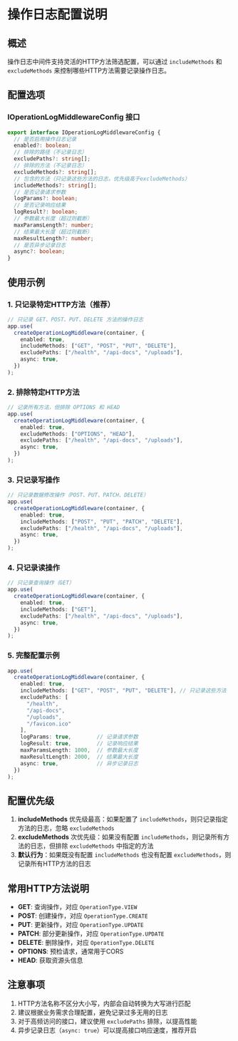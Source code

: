 # 操作日志配置说明

## 概述

操作日志中间件支持灵活的HTTP方法筛选配置，可以通过 `includeMethods` 和 `excludeMethods` 来控制哪些HTTP方法需要记录操作日志。

## 配置选项

### IOperationLogMiddlewareConfig 接口

```typescript
export interface IOperationLogMiddlewareConfig {
  // 是否启用操作日志记录
  enabled?: boolean;
  // 排除的路径（不记录日志）
  excludePaths?: string[];
  // 排除的方法（不记录日志）
  excludeMethods?: string[];
  // 包含的方法（只记录这些方法的日志，优先级高于excludeMethods）
  includeMethods?: string[];
  // 是否记录请求参数
  logParams?: boolean;
  // 是否记录响应结果
  logResult?: boolean;
  // 参数最大长度（超过则截断）
  maxParamsLength?: number;
  // 结果最大长度（超过则截断）
  maxResultLength?: number;
  // 是否异步记录日志
  async?: boolean;
}
```

## 使用示例

### 1. 只记录特定HTTP方法（推荐）

```typescript
// 只记录 GET、POST、PUT、DELETE 方法的操作日志
app.use(
  createOperationLogMiddleware(container, {
    enabled: true,
    includeMethods: ["GET", "POST", "PUT", "DELETE"],
    excludePaths: ["/health", "/api-docs", "/uploads"],
    async: true,
  })
);
```

### 2. 排除特定HTTP方法

```typescript
// 记录所有方法，但排除 OPTIONS 和 HEAD
app.use(
  createOperationLogMiddleware(container, {
    enabled: true,
    excludeMethods: ["OPTIONS", "HEAD"],
    excludePaths: ["/health", "/api-docs", "/uploads"],
    async: true,
  })
);
```

### 3. 只记录写操作

```typescript
// 只记录数据修改操作（POST、PUT、PATCH、DELETE）
app.use(
  createOperationLogMiddleware(container, {
    enabled: true,
    includeMethods: ["POST", "PUT", "PATCH", "DELETE"],
    excludePaths: ["/health", "/api-docs", "/uploads"],
    async: true,
  })
);
```

### 4. 只记录读操作

```typescript
// 只记录查询操作（GET）
app.use(
  createOperationLogMiddleware(container, {
    enabled: true,
    includeMethods: ["GET"],
    excludePaths: ["/health", "/api-docs", "/uploads"],
    async: true,
  })
);
```

### 5. 完整配置示例

```typescript
app.use(
  createOperationLogMiddleware(container, {
    enabled: true,
    includeMethods: ["GET", "POST", "PUT", "DELETE"], // 只记录这些方法
    excludePaths: [
      "/health",
      "/api-docs",
      "/uploads",
      "/favicon.ico"
    ],
    logParams: true,        // 记录请求参数
    logResult: true,        // 记录响应结果
    maxParamsLength: 1000,  // 参数最大长度
    maxResultLength: 2000,  // 结果最大长度
    async: true,            // 异步记录日志
  })
);
```

## 配置优先级

1. **includeMethods** 优先级最高：如果配置了 `includeMethods`，则只记录指定方法的日志，忽略 `excludeMethods`
2. **excludeMethods** 次优先级：如果没有配置 `includeMethods`，则记录所有方法的日志，但排除 `excludeMethods` 中指定的方法
3. **默认行为**：如果既没有配置 `includeMethods` 也没有配置 `excludeMethods`，则记录所有HTTP方法的日志

## 常用HTTP方法说明

- **GET**: 查询操作，对应 `OperationType.VIEW`
- **POST**: 创建操作，对应 `OperationType.CREATE`
- **PUT**: 更新操作，对应 `OperationType.UPDATE`
- **PATCH**: 部分更新操作，对应 `OperationType.UPDATE`
- **DELETE**: 删除操作，对应 `OperationType.DELETE`
- **OPTIONS**: 预检请求，通常用于CORS
- **HEAD**: 获取资源头信息

## 注意事项

1. HTTP方法名称不区分大小写，内部会自动转换为大写进行匹配
2. 建议根据业务需求合理配置，避免记录过多无用的日志
3. 对于高频访问的接口，建议使用 `excludePaths` 排除，以提高性能
4. 异步记录日志（`async: true`）可以提高接口响应速度，推荐开启